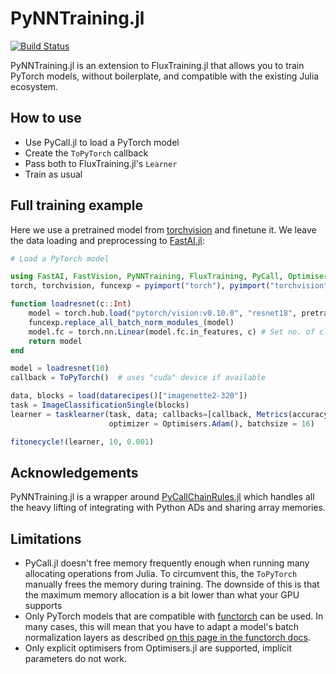 # PyNNTraining.jl

[![Build Status](https://github.com/username/PyNNTraining.jl/actions/workflows/CI.yml/badge.svg?branch=main)](https://github.com/username/PyNNTraining.jl/actions/workflows/CI.yml?query=branch%3Amain)

PyNNTraining.jl is an extension to FluxTraining.jl that allows you to train PyTorch models, without boilerplate, and compatible with the existing Julia ecosystem.

## How to use

- Use PyCall.jl to load a PyTorch model
- Create the `ToPyTorch` callback
- Pass both to FluxTraining.jl's `Learner`
- Train as usual

## Full training example

Here we use a pretrained model from [torchvision]() and finetune it. We leave the data loading and preprocessing to [FastAI.jl]():

```julia
# Load a PyTorch model

using FastAI, FastVision, PyNNTraining, FluxTraining, PyCall, Optimisers
torch, torchvision, funcexp = pyimport("torch"), pyimport("torchvision"), pyimport("functorch.experimental")

function loadresnet(c::Int)
    model = torch.hub.load("pytorch/vision:v0.10.0", "resnet18", pretrained=false)
    funcexp.replace_all_batch_norm_modules_(model)
    model.fc = torch.nn.Linear(model.fc.in_features, c) # Set no. of classes
    return model
end

model = loadresnet(10)
callback = ToPyTorch()  # uses "cuda" device if available

data, blocks = load(datarecipes()["imagenette2-320"])
task = ImageClassificationSingle(blocks)
learner = tasklearner(task, data; callbacks=[callback, Metrics(accuracy)], model=model,
                      optimizer = Optimisers.Adam(), batchsize = 16)

fitonecycle!(learner, 10, 0.001)
```

## Acknowledgements

PyNNTraining.jl is a wrapper around [PyCallChainRules.jl]() which handles all the heavy lifting of integrating with Python ADs and sharing array memories.

## Limitations

- PyCall.jl doesn't free memory frequently enough when running many allocating operations from Julia. To circumvent this, the `ToPyTorch` manually frees the memory during training. The downside of this is that the maximum memory allocation is a bit lower than what your GPU supports
- Only PyTorch models that are compatible with [functorch]() can be used. In many cases, this will mean that you have to adapt a model's batch normalization layers as described [on this page in the functorch docs]().
- Only explicit optimisers from Optimisers.jl are supported, implicit parameters do not work.